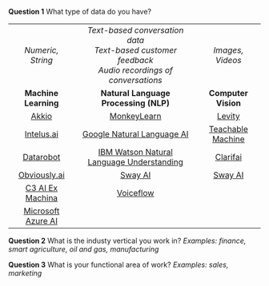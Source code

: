 **Question 1** What type of data do you have?

|                      	|                                                                                                     	|                     	|
|:--------------------:	|:---------------------------------------------------------------------------------------------------:	|:-------------------:	|
|   _Numeric, String_  	| _Text-based conversation data<br>Text-based customer feedback<br>Audio recordings of conversations_ 	|   _Images, Videos_  	|
| **Machine Learning** 	|                                **Natural Language Processing  (NLP)**                               	| **Computer Vision** 	|
| [Akkio](https://www.akkio.com/)                	| [MonkeyLearn](https://monkeylearn.com/)                                                                                         	| [Levity](https://levity.ai/)              	|
| [Intelus.ai](https://intelus.ai/)           	| [Google Natural Language AI](https://cloud.google.com/natural-language)                                                            	| [Teachable Machine](https://teachablemachine.withgoogle.com/)   	|
| [Datarobot](https://www.datarobot.com/)            	| [IBM Watson Natural Language Understanding](https://www.ibm.com/cloud/watson-natural-language-understanding)                                                                                      	| [Clarifai](https://www.clarifai.com/)            	|
| [Obviously.ai](https://www.obviously.ai/)         	| [Sway AI](https://sway-ai.com/)                                                                                             	| [Sway AI](https://sway-ai.com/)             	|
| [C3 AI Ex Machina](https://c3.ai/products/c3-ai-ex-machina/)        	| [Voiceflow](https://www.voiceflow.com/)                                                                                           	|                     	|
| [Microsoft Azure AI](https://azure.microsoft.com/en-us/solutions/ai/#overview)   	|                                                                                                     	|                     	|

**Question 2** What is the industy vertical you work in?
  _Examples: finance, smart agriculture, oil and gas, manufacturing_
  
  **Question 3** What is your functional area of work?
   _Examples: sales, marketing_
